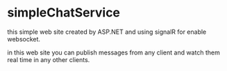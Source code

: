 # simpleChatService
this simple web site created by ASP.NET and using signalR for enable websocket.

in this web site you can publish messages from any client and watch them real time in any other clients.
